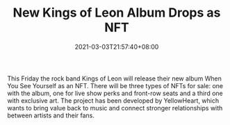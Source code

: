 ﻿---
title: "New Kings of Leon Album Drops as NFT"
date: 2021-03-03T21:57:40+08:00
lastmod: 2021-03-03T16:45:40+08:00
draft: false
authors: ["Enoch"]
description: "This Friday the rock band Kings of Leon will release their new album When You See Yourself as an NFT. There will be three types of NFTs for sale: one with the album, one for live show perks and front-row seats and a third one with exclusive art. The project has been developed by YellowHeart, which wants to bring value back to music and connect stronger relationships with between artists and their fans."
featuredImage: "new-kings-of-leon-album-drops-as-nft.png"
tags: ["Virtual World","Play to Earn"]
categories: ["news"]
news: ["Virtual World"]
weight: 
lightgallery: true
pinned: false
recommend: false
recommend1: false
---

This Friday the rock band Kings of Leon will release their new album When You See Yourself as an NFT. There will be three types of NFTs for sale: one with the album, one for live show perks and front-row seats and a third one with exclusive art. The project has been developed by YellowHeart, which wants to bring value back to music and connect stronger relationships with between artists and their fans.

<!--more-->

